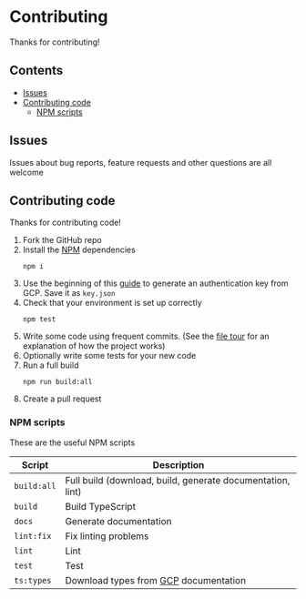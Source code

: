 # Contributing

Thanks for contributing!

## Contents

- [Issues](#issues)
- [Contributing code](#contributing-code)
  - [NPM scripts](#npm-scripts)

## Issues

Issues about bug reports, feature requests and other questions are all welcome

## Contributing code

Thanks for contributing code!

1. Fork the GitHub repo
1. Install the [NPM](https://www.npmjs.com/) dependencies
   ```
   npm i
   ```
1. Use the beginning of this [guide](https://github.com/EmmaGoodliffe/transcribe-stt/blob/master/README.md#google-authentication) to generate an authentication key from GCP. Save it as `key.json`
1. Check that your environment is set up correctly
   ```
   npm test
   ```
1. Write some code using frequent commits. (See the [file tour](#file-tour) for an explanation of how the project works)
1. Optionally write some tests for your new code
1. Run a full build
   ```
   npm run build:all
   ```
1. Create a pull request

### NPM scripts

These are the useful NPM scripts

| Script      | Description                                                        |
| ----------- | ------------------------------------------------------------------ |
| `build:all` | Full build (download, build, generate documentation, lint)         |
| `build`     | Build TypeScript                                                   |
| `docs`      | Generate documentation                                             |
| `lint:fix`  | Fix linting problems                                               |
| `lint`      | Lint                                                               |
| `test`      | Test                                                               |
| `ts:types`  | Download types from [GCP](https://cloud.google.com/) documentation |
